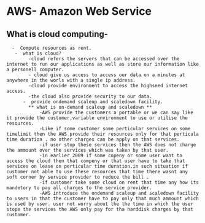 # AWS- **Amazon Web Service**
## What is cloud computing-
      -  Compute resources as rent.
       -  what is cloud?
            -cloud refers the servers that can be accessed over the internet to run our applications as well as store our information like a personell computer.
            - cloud give us access to access our data on a minutes at anywhere in the worls with a single ip address.
            -cloud provide environment to access the highseed internet access.
            -the cloud also provide security to our data.
          -  provide ondemand scaleup and scaledown facility.
            ** what is on-demand scaleup and scaledown **
                -AWS provide the customers a portable or we can say like it provide the customer,variable environment to use or utilise the resources.
                -Like if some customer some perticular services on some timelimit then the AWS provide their resources only for that perticula time duration . no other charges can be apply on that services.
                -if user stop these services then the AWS does not charge the ammount over the services which was taken by that user.
                -in earlier 2009 if some copeny or some user want to access the cloud then that compeny or that user have to take that services on lease on perticular time duration.in such situation if customer not able to use these resources that time there wasnt any soft corner by service provider to reduce the bill .
                -if customer take some cloud on rent that time any how its mandetory to pay all charges to the service provider.
                -AWS introduce the ondemand scaleup and scaledown facility to users in that the customer have to pay only that much ammount which is used by user. user not worry about the the time in which the user stope the services the AWS only pay for tha harddisk charges by that customer.